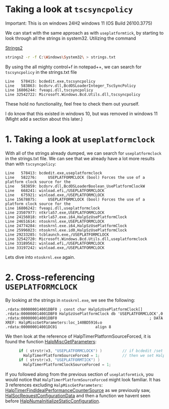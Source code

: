 # Taking a look at `tscsyncpolicy`

Important: This is on windows 24H2 windows 11 (OS Build 26100.3775)

We can start with the same approach as with `useplatformtick`, by starting to look through all the strings in system32. Utilizing the command

[Strings2](https://github.com/glmcdona/strings2)
```bash
strings2 -r -f C:\Windows\System32\ > strings.txt
```

By using the all mighty control+f in notepad++, we can search for `tscsyncpolicy` in the strings.txt file
```
Line   578415: bcdedit.exe,tscsyncpolicy
Line   583863: bcdsrv.dll,BcdOSLoaderInteger_TscSyncPolicy
Line 16806244: fveapi.dll,tscsyncpolicy
Line 32542722: Microsoft.Windows.Bcd.Utils.dll,tscsyncpolicy
```
These hold no functionality, feel free to check them out yourself.

I do know that this existed in windows 10, but was removed in windows 11 (Might add a section about this later.)

# 1. Taking a look at `useplatformclock`

With all of the strings already dumped, we can search for `useplatformclock` in the strings.txt file. We can see that we already have a lot more results than with `tscsyncpolicy`:
```
Line   578413: bcdedit.exe,useplatformclock
Line   582276:     USEPLATFORMCLOCK (bool) Forces the use of a platform clock source for the
Line   583859: bcdsrv.dll,BcdOSLoaderBoolean_UsePlatformClockW
Line   668241: winload.efi,/USEPLATFORMCLOCK
Line   675921: winload.exe,/USEPLATFORMCLOCK
Line 15678875:     USEPLATFORMCLOCK (bool) Forces the use of a platform clock source for the
Line 16806242: fveapi.dll,useplatformclock
Line 23507977: ntkrla57.exe,USEPLATFORMCLOCK
Line 24156018: ntkrla57.exe.i64,HalpSzUsePlatformClock
Line 24651614: ntoskrnl.exe,USEPLATFORMCLOCK
Line 24774284: ntoskrnl.exe.i64,HalpSzUsePlatformClock
Line 25996023: ntoskrnl.exe.id0,HalpSzUsePlatformClock
Line 29233285: tcblaunch.exe,/USEPLATFORMCLOCK
Line 32542720: Microsoft.Windows.Bcd.Utils.dll,useplatformclock
Line 33189562: winload.efi,/USEPLATFORMCLOCK
Line 33197242: winload.exe,/USEPLATFORMCLOCK
```

Lets dive into `ntoskrnl.exe` again.

# 2. Cross-referencing `USEPLATFORMCLOCK`
By looking at the strings in `ntoskrnl.exe`, we see the following:
```
.rdata:000000014001DBF0 ; const char HalpSzUsePlatformClock[]
.rdata:000000014001DBF0 HalpSzUsePlatformClock db 'USEPLATFORMCLOCK',0
.rdata:000000014001DBF0                                         ; DATA XREF: HalpMiscGetParameters:loc_140BD5916↓o
.rdata:000000014001DC01                 align 8
```
We then look at the reference of HalpTimerPlatformSourceForced, it is found the function [HalpMiscGetParameters](HalpMiscGetParameters.c#L128):
```c
      if ( strstr(v3, "USEPLATFORMCLOCK") )         // if bcdedit /set USEPLATFORMCLOCK yes
        HalpTimerPlatformSourceForced = 1;          // then we set HalpTimerPlatformSourceForced = 1, now we can look for references for HalpTimerPlatformSourceForced
      if ( strstr(v3, "USEPLATFORMTICK") ) 
        HalpTimerPlatformClockSourceForced = 1;
```
If you followed along from the previous section of `useplatformtick`, you would notice that `HalpTimerPlatformSourceForced` might look familiar.
It has 3 references excluding `HalpMiscGetParameters`: [HalpTimerFindIdealPerformanceCounterSource](HalpFindTimer_xrefs/01_HalpTimerFindIdealPerformanceCounterSource_1404f3ff0.c) as we previously saw, [HalSocRequestConfigurationData](HalpTimerRegisterBuiltinPluginsCommon/HalSocRequestConfigurationData.c) and then a function we havent seen before [HalpNumaInitializeStaticConfiguration](HalpNumaInitializeStaticConfiguration.c).